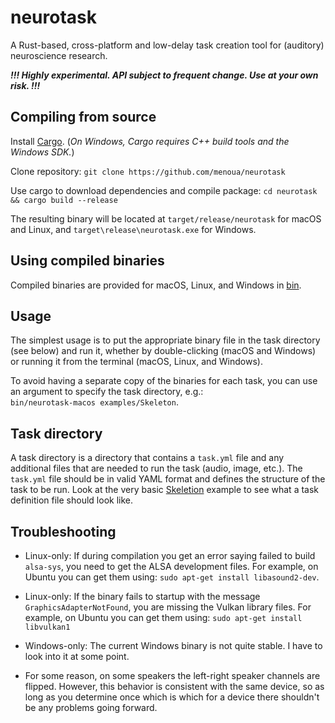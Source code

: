 # neurotask

A Rust-based, cross-platform and low-delay task creation tool for (auditory) neuroscience research.

***!!! Highly experimental. API subject to frequent change. Use at your own risk. !!!***

## Compiling from source

Install [Cargo](https://doc.rust-lang.org/cargo/getting-started/installation.html). (*On Windows, Cargo requires C++ build tools and the Windows SDK.*)

Clone repository: `git clone https://github.com/menoua/neurotask`

Use cargo to download dependencies and compile package: `cd neurotask && cargo build --release`

The resulting binary will be located at `target/release/neurotask` for macOS and Linux, and `target\release\neurotask.exe` for Windows.

## Using compiled binaries

Compiled binaries are provided for macOS, Linux, and Windows in [bin](https://github.com/menoua/neurotask/tree/main/bin).

## Usage

The simplest usage is to put the appropriate binary file in the task directory (see below) and run it, whether by double-clicking (macOS and Windows) or running it from the terminal (macOS, Linux, and Windows).

To avoid having a separate copy of the binaries for each task, you can use an argument to specify the task directory, e.g.:<br/>
`bin/neurotask-macos examples/Skeleton`.

## Task directory

A task directory is a directory that contains a `task.yml` file and any additional files that are needed to run the task (audio, image, etc.). The `task.yml` file should be in valid YAML format and defines the structure of the task to be run. Look at the very basic [Skeletion](https://github.com/menoua/neurotask/tree/main/examples/Skeleton) example to see what a task definition file should look like.

## Troubleshooting

* Linux-only: If during compilation you get an error saying failed to build `alsa-sys`, you need to get the ALSA development files. For example, on Ubuntu you can get them using: `sudo apt-get install libasound2-dev`.

* Linux-only: If the binary fails to startup with the message `GraphicsAdapterNotFound`, you are missing the Vulkan library files. For example, on Ubuntu you can get them using: `sudo apt-get install libvulkan1`

* Windows-only: The current Windows binary is not quite stable. I have to look into it at some point.

* For some reason, on some speakers the left-right speaker channels are flipped. However, this behavior is consistent with the same device, so as long as you determine once which is which for a device there shouldn't be any problems going forward.
